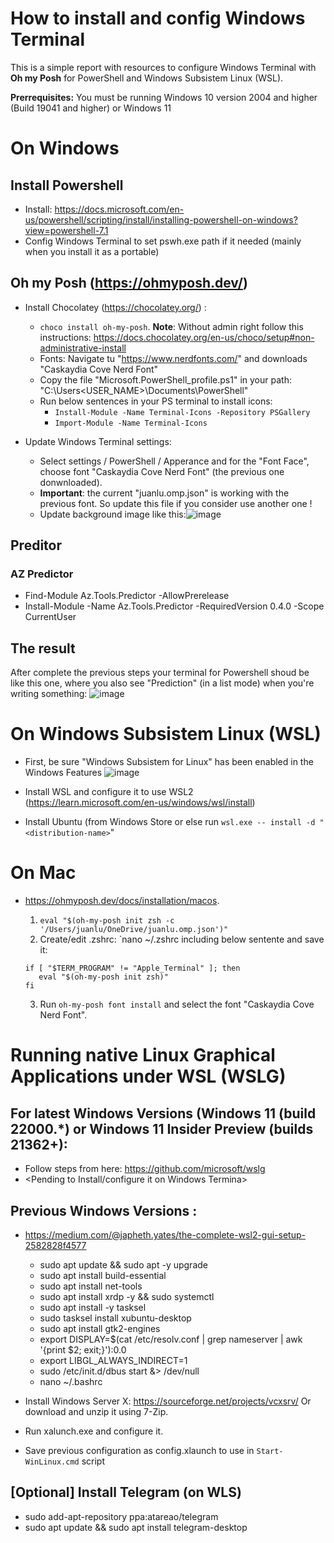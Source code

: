 # How to install and config Windows Terminal
This is a simple report with resources to configure Windows Terminal with **Oh my Posh** for PowerShell and Windows Subsistem Linux (WSL).

**Prerrequisites:**  You must be running Windows 10 version 2004 and higher (Build 19041 and higher) or Windows 11

# On Windows
## Install Powershell
  - Install: https://docs.microsoft.com/en-us/powershell/scripting/install/installing-powershell-on-windows?view=powershell-7.1
  - Config Windows Terminal to set pswh.exe path if it needed (mainly when you install it as a portable)
   
## Oh my Posh (https://ohmyposh.dev/)
  * Install Chocolatey (https://chocolatey.org/) : 
     - `choco install oh-my-posh`. **Note**: Without admin right follow this instructions: https://docs.chocolatey.org/en-us/choco/setup#non-administrative-install
     - Fonts: Navigate tu "https://www.nerdfonts.com/" and downloads "Caskaydia Cove Nerd Font"	
     - Copy the file "Microsoft.PowerShell_profile.ps1" in your path: "C:\Users\<USER_NAME>\Documents\PowerShell\"
     - Run below sentences in your PS terminal to install icons:
        - `Install-Module -Name Terminal-Icons -Repository PSGallery`
        - `Import-Module -Name Terminal-Icons`	
	
   * Update Windows Terminal settings:
     - Select settings / PowerShell / Apperance and for the "Font Face", choose font "Caskaydia Cove Nerd Font" (the previous one donwnloaded). 
     - **Important**: the current "juanlu.omp.json" is working with the previous font. So update this file if you consider use another one !
     - Update background image like this:![image](https://user-images.githubusercontent.com/5904157/188324064-13cef42a-7109-4a37-901e-a77b9a10560e.png)   

## Preditor
  <No completed yet>


### AZ Predictor
  * Find-Module Az.Tools.Predictor -AllowPrerelease
  * Install-Module -Name Az.Tools.Predictor -RequiredVersion 0.4.0 -Scope CurrentUser

## The result
After complete the previous steps your terminal for Powershell shoud be like this one, where you also see "Prediction" (in a list mode) when you're writing something:
![image](https://user-images.githubusercontent.com/5904157/188324249-51e164be-bcb2-49ef-89b6-7c0783525d4b.png)


# On Windows Subsistem Linux (WSL)
   * First, be sure "Windows Subsistem for Linux" has been enabled in the Windows Features
    ![image](https://user-images.githubusercontent.com/5904157/190855086-556bfcd0-af72-41c4-8785-e7f5e7000542.png)
   
   * Install WSL and configure it to use WSL2 (https://learn.microsoft.com/en-us/windows/wsl/install)
   * Install Ubuntu (from Windows Store or else run `wsl.exe -- install -d "<distribution-name>`"


# On Mac

* https://ohmyposh.dev/docs/installation/macos.
	  
  1. `eval "$(oh-my-posh init zsh -c '/Users/juanlu/OneDrive/juanlu.omp.json')"`
  2. Create/edit .zshrc: `nano ~/.zshrc including below sentente and save it:
   ``` 
   if [ "$TERM_PROGRAM" != "Apple_Terminal" ]; then
      eval "$(oh-my-posh init zsh)"
   fi	  
   ```
  3. Run `oh-my-posh font install` and select the font "Caskaydia Cove Nerd Font". 


# Running native Linux Graphical Applications under WSL (WSLG)
## For latest Windows Versions (Windows 11 (build 22000.*) or Windows 11 Insider Preview (builds 21362+): 
  - Follow steps from here: https://github.com/microsoft/wslg
  -  <Pending to Install/configure it on Windows Termina>
	
## Previous Windows Versions :
 - https://medium.com/@japheth.yates/the-complete-wsl2-gui-setup-2582828f4577 
   - sudo apt update && sudo apt -y upgrade
   - sudo apt install build-essential
   - sudo apt install net-tools
   - sudo apt install xrdp -y && sudo systemctl 
   - sudo apt install -y tasksel
   - sudo tasksel install xubuntu-desktop
   - sudo apt install gtk2-engines
   - export DISPLAY=$(cat /etc/resolv.conf | grep nameserver | awk '{print $2; exit;}'):0.0
   - export LIBGL_ALWAYS_INDIRECT=1
   - sudo /etc/init.d/dbus start &> /dev/null
   - nano ~/.bashrc
	
  - Install Windows Server X: https://sourceforge.net/projects/vcxsrv/ Or download and unzip it using 7-Zip.
  - Run xalunch.exe and configure it.
  - Save  previous configuration as config.xlaunch to use in `Start-WinLinux.cmd` script 
	
## [Optional] Install Telegram (on WLS)
  - sudo add-apt-repository ppa:atareao/telegram
  - sudo apt update && sudo apt install telegram-desktop

